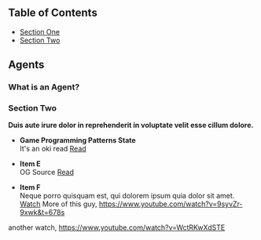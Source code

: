 ## Table of Contents

- [Section One](#section-one)
- [Section Two](#section-two)

## Agents

### What is an Agent?

### Section Two

**Duis aute irure dolor in reprehenderit in voluptate velit esse cillum dolore.**

- **Game Programming Patterns State**  
  It's an oki read
  [Read](https://gameprogrammingpatterns.com/state.html)

- **Item E**  
  OG Source
  [Read](https://www.patrickvanbergen.com/on_fsm/on_fsm.html)

- **Item F**  
  Neque porro quisquam est, qui dolorem ipsum quia dolor sit amet.  
  [Watch](https://www.youtube.com/watch?v=m9eHViDPAJQ&t)
  More of this guy, https://www.youtube.com/watch?v=9syvZr-9xwk&t=678s

another watch, https://www.youtube.com/watch?v=WctRKwXdSTE
